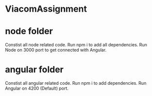 # ViacomAssignment

# node folder

Constist all node related code.
Run npm i to add all dependencies.
Run Node on 3000 port to get connected with Angular.

# angular folder

Constist all angular related code.
Run npm i to add dependencies.
Run Angular on 4200 (Default) port.
